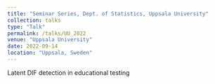 ```yaml
---
title: "Seminar Series, Dept. of Statistics, Uppsala University"
collection: talks
type: "Talk"
permalink: /talks/UU_2022
venue: "Uppsala University"
date: 2022-09-14
location: "Uppsala, Sweden"
---
```


Latent DIF detection in educational testing
